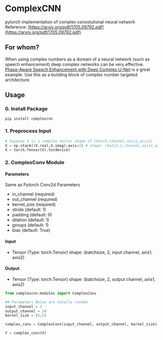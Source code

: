 # ComplexCNN
pytorch implementation of complex convolutional neural network
Reference: [https://arxiv.org/pdf/1705.09792.pdf](https://arxiv.org/pdf/1705.09792.pdf)

## For whom?
When using complex numbers as a domain of a neural network (such as speech enhancement) deep complex networks can be very effective. <br>
[Phase-Aware Speech Enhancement with Deep Complex U-Net](https://openreview.net/forum?id=SkeRTsAcYm) is a great example. Use this as a building block of complex number targeted architecture.

## Usage
### 0. Install Package
```
pip install complexcnn
```

### 1. Preprocess Input
```python
# Suppose X is a complex vector shape of [batch,channel,axis1,axis2]
X = np.stack((X.real,X.imag),axis=1) # shape: [batch,2,channel,axis1,axis2]
X = torch.Tensor(X).to(device)
```

### 2. ComplexConv Module
#### Parameters
Same as Pytorch Conv2d Parameters

- in_channel (required)
- out_channel (required)
- kernel_size (required)
- stride (default: 1)
- padding (default: 0)
- dilation (default: 1)
- groups (default: 1)
- bias (default: True)

#### Input

- Tensor (Type: torch.Tensor) shape: (batchsize, 2, input channel, axis1, axis2)

#### Output

- Tensor (Type: torch.Tensor) shape: (batchsize, 2, output channel, axis1, axis2)

```python
from complexcnn.modules import ComplexConv

## Parameters Below are totally random
input_channel = 3
output_channel = 24
kernel_size = (5,5)

complex_conv = ComplexConv(input_channel, output_channel, kernel_size)

Y = complex_conv(X)
```